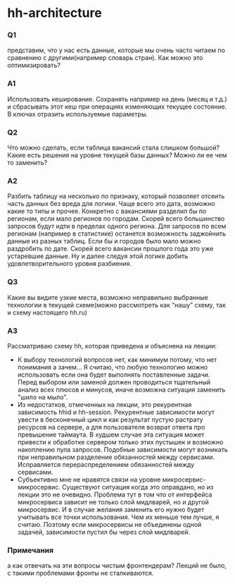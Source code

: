 # hh-architecture

### Q1
представим, что у нас есть данные, которые мы очень часто читаем по сравнению с другими(например словарь стран). Как можно это оптимизировать?
### A1
Использовать кеширование. Сохранять например на день (месяц и т.д.) и сбрасывать этот кеш при операциях изменяющих текущее состояние. В ключах отразить используемые параметры.

### Q2
Что можно сделать, если таблица вакансий стала слишком большой? Какие есть решения на уровне текущей базы данных? Можно ли ее чем то заменить?
### A2
Разбить таблицу на несколько по признаку, который позволяет отсеить часть данных без вреда для логики. Чаще всего это дата, возможно какие то типы и прочее. Конкретно с вакансиями разделил бы по регионам, если мало регионов по городам. Скорей всего большинство запросов будут идти в пределах одного региона. Для запросов по всем регионам (например в статистике) останется возможность заджойнить данные из разных таблиц. Если бы и городов было мало можно раздробить по дате. Скорей всего вакансии прошлого года это уже устаревшие данные. Ну и далее следуя этой логике добить удовлетворительного уровня разбиения. 

### Q3
Какие вы видите узкие места, возможно неправильно выбранные технологии в текущей схеме(можно рассмотреть как “нашу” схему, так и схему настоящего hh.ru)
### A3
Рассматриваю схему hh, которая приведена и объяснена на лекции: 
* К выбору технологий вопросов нет, как минимум потому, что нет понимания а зачем... Я считаю, что любую технологию можно использовать если она будет выполнять поставленные задачи. Перед выбором или заменой должен проводиться тщательный анализ всех плюсов и минусов, иначе возможна ситуация заменить "шило на мыло".
* Из недостатков, отмеченных на лекции, это рекурентная зависимость hhid и hh-session. Рекурентные зависимости могут увести в бесконечный цикл и как результат пустую растрату ресурсов на сервере, а для пользователя возврат ответа про превышение таймаута. В худшем случае эта ситуация может привести к обработке сервером только этих пустышек и возможно накоплению пула запросов. Подобные зависимости могут возникать при неправильном разделение обязанностей между сервисами. Исправляется перераспределением обязанностей между сервисами. 
* Субъективно мне не нравятся связи на уровне микросервис-микросервис. Существуют ситуация когда это оправдано, но из лекции это не очевидно. Проблема тут в том что от интерфейса микросервиса зависит не только слой мидлварей, но и другой микросервис. И в случае желания заменить его нужно будет учитывать все точки использования. Чем их меньше тем лучше, я считаю. Поэтому если микросервисы не объединены одной задачей, зависимости пустил бы через слой мидлварей.

### Примечания
а как отвечать на эти вопросы чистым фронтендерам? Лекций не было, с такими проблемами фронты не сталкиваются.